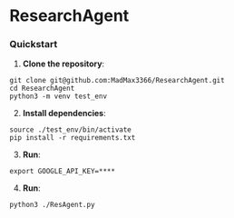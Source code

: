 # ResearchAgent

### Quickstart

1. **Clone the repository**:

```
git clone git@github.com:MadMax3366/ResearchAgent.git
cd ResearchAgent
python3 -m venv test_env
```

2. **Install dependencies**:

```
source ./test_env/bin/activate
pip install -r requirements.txt
```

3. **Run**:

```
export GOOGLE_API_KEY=****
```

4. **Run**:

```
python3 ./ResAgent.py
```


